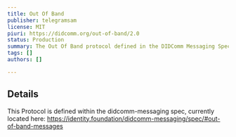 ```yaml
---
title: Out Of Band
publisher: telegramsam
license: MIT
piuri: https://didcomm.org/out-of-band/2.0
status: Production
summary: The Out Of Band protocol defined in the DIDComm Messaging Spec. This enables encoding of messages within QR code and URLs
tags: []
authors: []

---
```


## Details

This Protocol is defined within the didcomm-messaging spec, currently located here: https://identity.foundation/didcomm-messaging/spec/#out-of-band-messages

